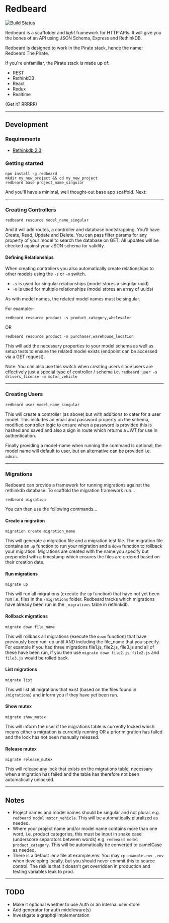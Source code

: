 # Redbeard
[![Build Status](https://travis-ci.org/Prismatik/redbeard.svg)](https://travis-ci.org/Prismatik/redbeard)

Redbeard is a scaffolder and _light_ framework for HTTP APIs. It will give you
the bones of an API using JSON Schema, Express and RethinkDB.

Redbeard is designed to work in the Pirate stack, hence the name: Redbeard The Pirate.

If you're unfamiliar, the Pirate stack is made up of:

* REST
* RethinkDB
* React
* Redux
* Realtime

(Get it? RRRRR)

- - -

## Development

### Requirements

- [Rethinkdb 2.3](https://rethinkdb.com/docs/install)

### Getting started

```
npm install -g redbeard
mkdir my_new_project && cd my_new_project
redbeard base project_name_singular
```

And you'll have a minimal, well thought-out base app scaffold. Next:

- - -

### Creating Controllers

```
redbeard resource model_name_singular
```
And it will add routes, a controller and database bootstrapping. You'll have
Create, Read, Update and Delete. You can pass filter params for any property
of your model to search the database on GET. All updates will be checked
against your JSON schema for validity.

#### Defining Relationships

When creating controllers you also automatically create relationships to other
models using the `-s` or `-m` switch.

* `-s` is used for singular relationships (model stores a singular uuid)
* `-m` is used for multiple relationships (model stores an array of uuids)

As with model names, the related model names must be singular.

For example:-

```
redbeard resource product -s product_category,wholesaler
```
OR
```
redbeard resource product -m purchaser,warehouse_location
```

This will add the necessary properties to your model schema as well as setup
tests to ensure the related model exists (endpoint can be accessed via a GET
request).

Note: You can also use this switch when creating users since users are
effectively just a special type of controller / schema i.e.
`redbeard user -s drivers_license -m motor_vehicle`

- - -

### Creating Users

```
redbeard user model_name_singular
```

This will create a controller (as above) but with additions to cater for a
user model. This includes an email and password property on the schema,
modified controller logic to ensure when a password is provided this is
hashed and saved and also a sign in route which returns a JWT for use in
authentication.

Finally providing a model-name when running the command is optional, the model
name will default to user, but an alternative can be provided i.e. `admin`.

- - -

### Migrations

Redbeard can provide a framework for running migrations against the rethinkdb database.
To scaffold the migration framework run...

```
redbeard migration
```

You can then use the following commands...

#### Create a migration

```
migration create migration_name
```

This will generate a migration file and a migration test file. The migration file contains an `up` function to run your migration and a `down` function to rollback your migration. Migrations are created with the name you specify but prepended with a timestamp which ensures the files are ordered based on their creation date.

#### Run migrations

```
migrate up
```

This will run all migrations (execute the `up` function) that have not yet been run i.e. files in the `/migrations` folder. Redbeard tracks which migrations have already been run in the `_migrations` table in rethinkdb.

#### Rollback migrations

```
migrate down file_name
```

This will rollback all migrations (execute the `down` function) that have previously been run, up until AND including the file_name that you specify. For example if you had three migrations file1.js, file2.js, file3.js and all of these have been run, if you then use `migrate down file2.js`, `file2.js` and `file3.js` would be rolled back.

#### List migrations

```
migrate list
```

This will list all migrations that exist (based on the files found in `/migrations`) and inform you if they have yet been run.

#### Show mutex

```
migrate show_mutex
```

This will inform the user if the migrations table is currently locked which means either a migration is currently running OR a prior migration has failed and the lock has not been manually released.

#### Release mutex

```
migrate release_mutex
```

This will release any lock that exists on the migrations table, necessary when a migration has failed and the table has therefore not been automatically unlocked.

- - -

## Notes

* Project names and model names should be singular and not plural. e.g. `redbeard model motor_vehicle`. This will be automatically pluralized as needed.
* Where your project name and/or model name contains more than one word, i.e. product categories, this must be input in snake case (underscore separators between words) e.g. `redbeard model product_category`. This will be automatically be converted to camelCase as needed.
* There is a default .env file at example.env. You may `cp example.env .env`
when developing locally, but you should never commit this to source control.
The risk is that it doesn't get overridden in production and testing
variables leak to prod.

- - -

## TODO

* Make it optional whether to use Auth or an internal user store
* Add generator for auth middleware(s)
* Investigate a graphql implementation
